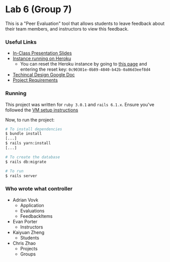 # Lab 6 (Group 7)

This is a "Peer Evaluation" tool that allows students to leave feedback about
their team members, and instructors to view this feedback.

### Useful Links

- [In-Class Presentation Slides](https://docs.google.com/presentation/d/1o48s52hvurLMoaTE5CMQ0-u7-w9cBnNkxgf_ow6RoVg/edit?usp=sharing)
- [Instance running on Heroku](https://cse3901-group-7-lab-6.herokuapp.com/)
  - You can reset the Heroku instance by going to [this page](https://cse3901-group-7-lab-6.herokuapp.com/full-system-reset-for-testing-only)
    and entering the reset key: `0c90301e-0b89-4840-b42b-0a86d3eef8d4`
- [Techincal Design Google Doc](https://docs.google.com/document/d/1KgCAbVPM08bGoA2ufydmyairl9aemQLfCDW1XnZ03Us/edit?usp=sharing)
- [Project Requirements](http://web.cse.ohio-state.edu/~giles.25/3901/labs/project6.html)

### Running

This project was written for `ruby 3.0.1` and `rails 6.1.x`. Ensure you've followed the [VM setup instructions](http://web.cse.ohio-state.edu/~giles.25/3901/resources/vm-install.html)

Now, to run the project:
```bash
# To install dependencies
$ bundle install
[...]
$ rails yarn:install
[...]

# To create the database
$ rails db:migrate

# To run
$ rails server
```

### Who wrote what controller

- Adrian Vovk
  - Application
  - Evaluations
  - FeedbackItems
- Evan Porter
  - Instructors
- Kaiyuan Zheng
  - Students 
- Chris Zhao 
  - Projects
  - Groups
